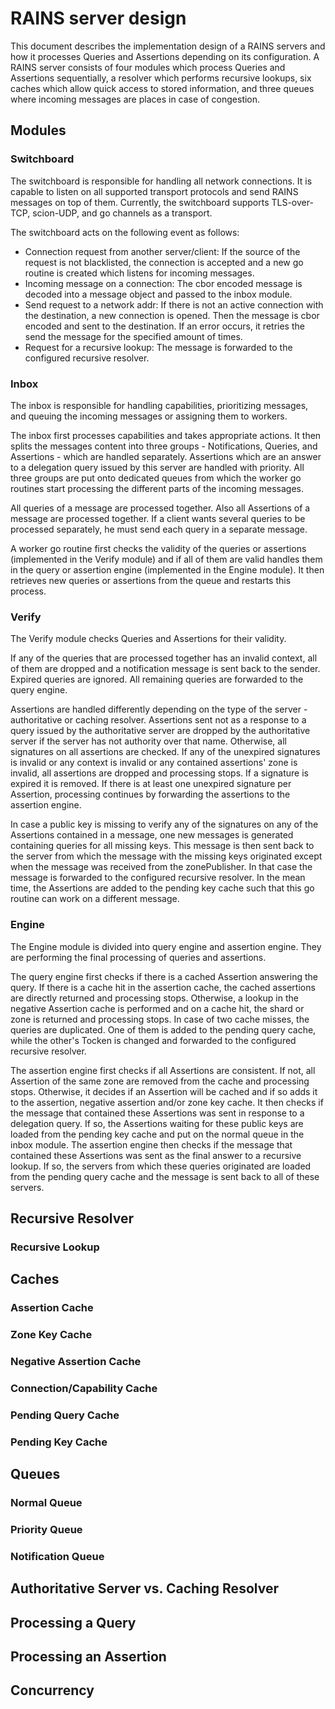 # RAINS server design

This document describes the implementation design of a RAINS servers and how it processes Queries
and Assertions depending on its configuration. A RAINS server consists of four modules which process
Queries and Assertions sequentially, a resolver which performs recursive lookups, six caches which
allow quick access to stored information, and three queues where incoming messages are places in
case of congestion.

## Modules

### Switchboard

The switchboard is responsible for handling all network connections. It is capable to listen on all
supported transport protocols and send RAINS messages on top of them. Currently, the switchboard
supports TLS-over-TCP, scion-UDP, and go channels as a transport. 

The switchboard acts on the following event as follows:
- Connection request from another server/client: If the source of the request is not blacklisted,
  the connection is accepted and a new go routine is created which listens for incoming messages.
- Incoming message on a connection: The cbor encoded message is decoded into a message object and
  passed to the inbox module.
- Send request to a network addr: If there is not an active connection with the destination, a new
  connection is opened. Then the message is cbor encoded and sent to the destination. If an error
  occurs, it retries the send the message for the specified amount of times. 
- Request for a recursive lookup: The message is forwarded to the configured recursive resolver.

### Inbox

The inbox is responsible for handling capabilities, prioritizing messages, and queuing the incoming
messages or assigning them to workers. 

The inbox first processes capabilities and takes appropriate actions. It then splits the messages
content into three groups - Notifications, Queries, and Assertions - which are handled separately.
Assertions which are an answer to a delegation query issued by this server are handled with
priority. All three groups are put onto dedicated queues from which the worker go routines start
processing the different parts of the incoming messages. 

All queries of a message are processed together. Also all Assertions of a message are processed
together. If a client wants several queries to be processed separately, he must send each query in a
separate message.

A worker go routine first checks the validity of the queries or assertions (implemented in the
Verify module) and if all of them are valid handles them in the query or assertion engine
(implemented in the Engine module). It then retrieves new queries or assertions from the queue and
restarts this process. 

### Verify

The Verify module checks Queries and Assertions for their validity. 

If any of the queries that are processed together has an invalid context, all of them are dropped
and a notification message is sent back to the sender. Expired queries are ignored. All remaining
queries are forwarded to the query engine.

Assertions are handled differently depending on the type of the server - authoritative or caching
resolver. Assertions sent not as a response to a query issued by the authoritative server are
dropped by the authoritative server if the server has not authority over that name. Otherwise, all
signatures on all assertions are checked. If any of the unexpired signatures is invalid or any
context is invalid or any contained assertions' zone is invalid, all assertions are dropped and
processing stops. If a signature is expired it is removed. If there is at least one unexpired
signature per Assertion, processing continues by forwarding the assertions to the assertion engine. 

In case a public key is missing to verify any of the signatures on any of the Assertions contained
in a message, one new messages is generated containing queries for all missing keys. This message is
then sent back to the server from which the message with the missing keys originated except when the
message was received from the zonePublisher. In that case the message is forwarded to the configured
recursive resolver. In the mean time, the Assertions are added to the pending key cache such that
this go routine can work on a different message.

### Engine

The Engine module is divided into query engine and assertion engine. They are performing the
final processing of queries and assertions.

The query engine first checks if there is a cached Assertion answering the query. If there is a
cache hit in the assertion cache, the cached assertions are directly returned and processing stops.
Otherwise, a lookup in the negative Assertion cache is performed and on a cache hit, the shard or
zone is returned and processing stops. In case of two cache misses, the queries are duplicated. One
of them is added to the pending query cache, while the other's Tocken is changed and forwarded to
the configured recursive resolver.

The assertion engine first checks if all Assertions are consistent. If not, all Assertion of the
same zone are removed from the cache and processing stops. Otherwise, it decides if an Assertion
will be cached and if so adds it to the assertion, negative assertion and/or zone key cache. It then
checks if the message that contained these Assertions was sent in response to a delegation query. If
so, the Assertions waiting for these public keys are loaded from the pending key cache and put on
the normal queue in the inbox module. The assertion engine then checks if the message that contained
these Assertions was sent as the final answer to a recursive lookup. If so, the servers from which
these queries originated are loaded from the pending query cache and the message is sent back
to all of these servers.

## Recursive Resolver

### Recursive Lookup

## Caches

### Assertion Cache

### Zone Key Cache

### Negative Assertion Cache

### Connection/Capability Cache

### Pending Query Cache

### Pending Key Cache

## Queues

### Normal Queue

### Priority Queue

### Notification Queue

## Authoritative Server vs. Caching Resolver

## Processing a Query

## Processing an Assertion

## Concurrency 

